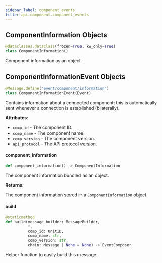 ```yaml
---
sidebar_label: component_events
title: api.component.component_events
---
```


## ComponentInformation Objects

```python
@dataclasses.dataclass(frozen=True, kw_only=True)
class ComponentInformation()
```

Component information as an object.

## ComponentInformationEvent Objects

```python
@Message.define("event/component/information")
class ComponentInformationEvent(Event)
```

Contains information about a connected component; this is automatically sent whenever a connection is established (bilaterally).

**Attributes**:

- `comp_id` - The component ID.
- `comp_name` - The component name.
- `comp_version` - The component version.
- `api_protocol` - The API protocol version.

#### component\_information

```python
def component_information() -> ComponentInformation
```

The component information bundled as an object.

**Returns**:

  The component information stored in a ``ComponentInformation`` object.

#### build

```python
@staticmethod
def build(message_builder: MessageBuilder,
          *,
          comp_id: UnitID,
          comp_name: str,
          comp_version: str,
          chain: Message | None = None) -> EventComposer
```

Helper function to easily build this message.

